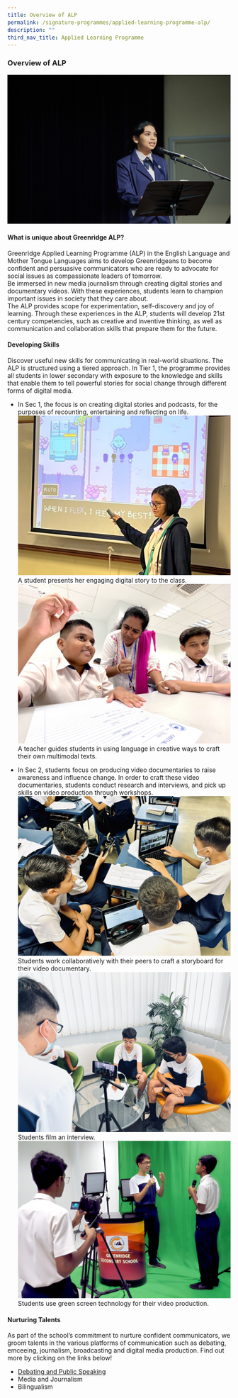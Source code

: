 ```yaml
---
title: Overview of ALP
permalink: /signature-programmes/applied-learning-programme-alp/
description: ""
third_nav_title: Applied Learning Programme
---
```

### Overview of ALP

![](/images/ALP2023/alp001.jpg)
#### What is unique about Greenridge ALP?
Greenridge Applied Learning Programme (ALP) in the English Language and Mother Tongue Languages aims to develop Greenridgeans to become confident and persuasive communicators who are ready to advocate for social issues as compassionate leaders of tomorrow.\
Be immersed in new media journalism through creating digital stories and documentary videos. With these experiences, students learn to champion important issues in society that they care about. \
The ALP provides scope for experimentation, self-discovery and joy of learning. Through these experiences in the ALP, students will develop 21st century competencies, such as creative and inventive thinking, as well as communication and collaboration skills that prepare them for the future.

#### Developing Skills
Discover useful new skills for communicating in real-world situations. The ALP is structured using a tiered approach. In Tier 1, the programme provides all students in lower secondary with exposure to the knowledge and skills that enable them to tell powerful stories for social change through different forms of digital media. 
- In Sec 1, the focus is on creating digital stories and podcasts, for the purposes of recounting, entertaining and reflecting on life. 
![](/images/ALP2023/alp002.jpg)A student presents her engaging digital story to the class.
![](/images/ALP2023/alp003.JPG)A teacher guides students in using language in creative ways to craft their own multimodal texts.

- In Sec 2, students focus on producing video documentaries to raise awareness and influence change. In order to craft these video documentaries, students conduct research and interviews, and pick up skills on video production through workshops.
![](/images/ALP2023/alp004.jpg)Students work collaboratively with their peers to craft a storyboard for their video documentary. 
![](/images/ALP2023/alp005.jpg)Students film an interview. 
![](/images/ALP2023/alp006.jpg)Students use green screen technology for their video production. 

#### Nurturing Talents
As part of the school’s commitment to nurture confident communicators, we groom talents in the various platforms of communication such as debating, emceeing, journalism, broadcasting and digital media production. Find out more by clicking on the links below! 
-  [Debating and Public Speaking ](https://greenridgesec.moe.edu.sg/signature-programmes/applied-learning-programme/debatenpublicspeaking/)
-  Media and Journalism
-  Bilingualism